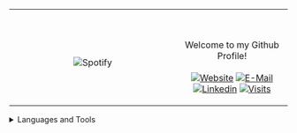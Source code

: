 <table width="100%" align="center"> 
  <tr>
  <td width="60%" align="center">
      
&nbsp; <br> ![Spotify](https://novatorem-two-ruby.vercel.app/api/spotify)

  </td>
  <td width="40%">

  <br><p align="center"> Welcome to my Github Profile! <br><br>
    [![Website](https://img.shields.io/badge/my%20stuff-website-blue?style=flat-square&logo=github)](https://jonathan-r0.github.io)
    [![E-Mail](https://img.shields.io/badge/email-reveal-2a8?style=flat-square&logo=gmail&logoColor=white)](https://mailhide.io/e/OO0HCCzs)
    [![Linkedin](https://img.shields.io/badge/linked-in-369?style=flat-square&logo=linkedin&logoColor=white&color=blue)](https://www.linkedin.com/in/jonathan-rosenblatt-7b38981b4/)
    [![Visits](https://komarev.com/ghpvc/?username=Jonathan-R0&logo=GitHub&label=github%20visits&color=336699&logoColor=white&style=flat-square)](https://github.com/Jonathan-R0)
  </p>
  </td>
</table>



<details>
<summary>Languages and Tools</summary>
  <pre> 
  <div align="left">
                        <img src="http://img.shields.io/badge/-C-A8B9CC?style=for-the-badge&logo=c&logoColor=ffffff" alt="C">
                        <img src="https://img.shields.io/badge/-Assembly-804000?style=for-the-badge&logo=Assembly&logoColor=ffffff" alt="Assembly">
                        <img src="https://img.shields.io/badge/C++-blue.svg?style=for-the-badge&logo=c%2B%2B" alt="C++">
                        <img src="https://img.shields.io/badge/-Git-%23F05032?style=for-the-badge&logo=git&logoColor=%23ffffff" alt="Git">
                        <img src="https://img.shields.io/badge/-GitHub-181717?style=for-the-badge&logo=github" alt="Github">
                        <img src="http://img.shields.io/badge/-Vim-019833?style=for-the-badge&logo=vim&logoColor=#ffffff" alt="Vim">
                        <img src="http://img.shields.io/badge/-Python-ffff17?style=for-the-badge&logo=python&logoColor=ffffff" alt="Python">
  </div>
  <div align="right">
<img src="http://img.shields.io/badge/-Java-5B4638?style=for-the-badge&logo=java&logoColor=ffffff" alt="Java">                        
<img src="http://img.shields.io/badge/-Linux-A8B9CC?style=for-the-badge&logo=Linux&logoColor=ffffff" alt="Linux">                        
<img src="https://img.shields.io/badge/-HTML5-%23E44D27?style=for-the-badge&logo=html5&logoColor=ffffff" alt="HTML">                        
<img src="https://img.shields.io/badge/-Markdown-000000?style=for-the-badge&logo=markdown" alt="Markdown">                        
<img src="http://img.shields.io/badge/-VS%20Code-0000FF?style=for-the-badge&logo=visual-studio-code&logoColor=ffffff" alt="VS-Code">                        
<img src="http://img.shields.io/badge/-TypeScript-007acc?style=for-the-badge&logo=typescript&logoColor=ffffff" alt="TypeScript">                        
  </div>
  </pre>
</details>

[//]: <> (The `&nbsp;` is to have Aphelion take up more space)
